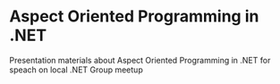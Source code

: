 # Aspect Oriented Programming in .NET
Presentation materials about Aspect Oriented Programming in .NET for speach on local .NET Group meetup
